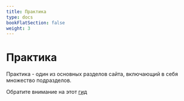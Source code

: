 ```yaml
---
title: Практика
type: docs
bookFlatSection: false
weight: 3
---
```


# Практика

Практика - один из основных разделов сайта, включающий в себя множество подразделов.

Обратите внимание на этот [гид](content.ru/docs/Practice/guide.md)